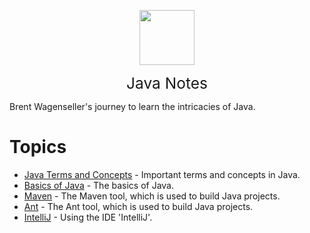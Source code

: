 <img
    src="./assets/img/BrentAndMandi.jpg"
    width="88"
    style="display: block; width: 88px; margin: auto; margin-bottom: 1em"
/><span style="display: block; text-align: center; font-size: 1.75em;"> Java Notes </span>

Brent Wagenseller's journey to learn the intricacies of Java.

# Topics
- [Java Terms and Concepts](/learn_to_code/java/java_terms_and_concepts) - Important terms and concepts in Java.
- [Basics of Java](/learn_to_code/java/java_basics) - The basics of Java.
- [Maven](/learn_to_code/java/maven) - The Maven tool, which is used to build Java projects.
- [Ant](/learn_to_code/java/maven) - The Ant tool, which is used to build Java projects.
- [IntelliJ](/learn_to_code/java/intellij) - Using the IDE 'IntelliJ'.



